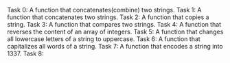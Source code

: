 Task 0: A function that concatenates(combine) two strings.
Task 1: A function that concatenates two strings.
Task 2: A function that copies a string. 
Task 3: A function that compares two strings. 
Task 4: A function that reverses the content of an array of integers.
Task 5: A function that changes all lowercase letters of a string to uppercase.
Task 6: A function that capitalizes all words of a string.
Task 7: A function that encodes a string into 1337.
Task 8:

